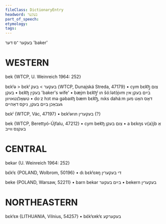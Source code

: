 ```yaml
---
fileClass: DictionaryEntry
headword: בעקער
part_of_speech: 
etymology: 
tags: 
---
```

בעקער
־ס
דער
'baker'

WESTERN
========

bek {WTCP, U. Weinreich 1964: 252}

bɛkʲə > bɛkʲ בעקער > בעק {WTCP, Dunajská Streda, 47179}
	•	cym bɛk͡ŋ̩ צום בעקן
	•	bɛk͡ŋ בעקין 'baker's wife'
	•	bæjm bɛk͡ŋ̩ʲ ɩn šóːlətɔ̀jvm בײַם בעקן אין טשאָלנטאויוון
	•	doˑz hɔt mə gəbax͡ŋ bæm bɛk͡ŋ̩, nɩks daháːm דאָס האָט מען געבאַכן בײַם בעקן, ניקס דאַהיים

bɛkʲ {WTCP, Vác, 47197}
	•	bɛkʲərɩn בעקערין {?}

bek {WTCP, Berettyó-Újfalu, 47212}
	•	cym bek͡ŋ צום בעקן
	•	a bɛkŋs v{a}jb אַ בעקנס ווײַב

CENTRAL
========

bekər {U. Weinreich 1964: 252}

bɛ́kʲɛ {POLAND, Wolbrom, 50196}
	•	dɩ bɛkʲɛʀŋ די בעקערין

beke {POLAND, Warsaw, 52211}
	•	barn bekər בײַם בעקער
	•	bekern בעקערין

NORTHEASTERN
==============

bɛkʲɛʀ {LITHUANIA, Vilnius, 54257}
	•	bɛ́kʲɛʀkʲɛ בעקערקע
